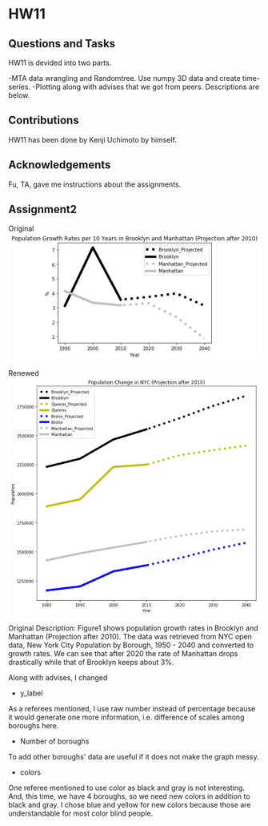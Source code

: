 # HW11

## Questions and Tasks
HW11 is devided into two parts.

-MTA data wrangling and Randomtree. Use numpy 3D data and create time-series.
-Plotting along with advises that we got from peers. Descriptions are below.

## Contributions
HW11 has been done by Kenji Uchimoto by himself. 

## Acknowledgements
Fu, TA, gave me instructions about the assignments. 

## Assignment2
Original
![main plot](image/Picture_for_Assignment.png)

Renewed
![main plot](image/Picture_for_Assignment1.png)


Original Description: Figure1 shows population growth rates in Brooklyn and Manhattan (Projection after 2010). The data was retrieved from NYC open data, New York City Population by Borough, 1950 - 2040 and converted to growth rates. 
We can see that after 2020 the rate of Manhattan drops drastically while that of Brooklyn keeps about 3%. 

Along with advises, I changed
- y_label

As a referees mentioned, I use raw number instead of percentage because it would generate one more information, i.e. difference of scales among boroughs here.

- Number of boroughs

To add other boroughs' data are useful if it does not make the graph messy. 

- colors

One referee mentioned to use color as black and gray is not interesting. And, this time, we have 4 boroughs, so we need new colors in addition to black and gray. I chose blue and yellow for new colors because those are understandable for most color blind people. 
